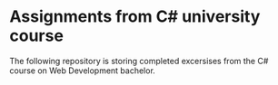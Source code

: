 # Assignments from C# university course

The following repository is storing completed excersises from the C# course on Web Development bachelor.

